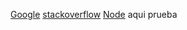 [Google](www.google.com)
[stackoverflow](https://stackoverflow.com/questions/43892252/how-do-i-restrict-my-last-character-using-regex)
[Node](https://nodejs.org/en/)
aqui prueba
